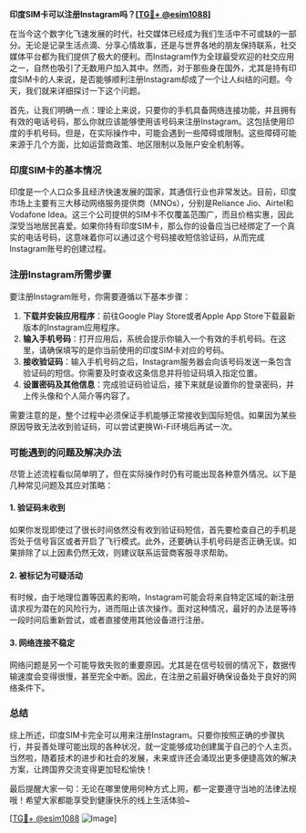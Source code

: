 **印度SIM卡可以注册Instagram吗？[[TG💪+ @esim1088](https://t.me/s/esim1088)]**

在当今这个数字化飞速发展的时代，社交媒体已经成为我们生活中不可或缺的一部分。无论是记录生活点滴、分享心情故事，还是与世界各地的朋友保持联系，社交媒体平台都为我们提供了极大的便利。而Instagram作为全球最受欢迎的社交应用之一，自然也吸引了无数用户加入其中。然而，对于那些身在国外，尤其是持有印度SIM卡的人来说，是否能够顺利注册Instagram却成了一个让人纠结的问题。今天，我们就来详细探讨一下这个问题。

首先，让我们明确一点：理论上来说，只要你的手机具备网络连接功能，并且拥有有效的电话号码，那么你就应该能够使用该号码来注册Instagram。这包括使用印度的手机号码。但是，在实际操作中，可能会遇到一些障碍或限制。这些障碍可能来源于几个方面，比如运营商政策、地区限制以及账户安全机制等。

### 印度SIM卡的基本情况

印度是一个人口众多且经济快速发展的国家，其通信行业也非常发达。目前，印度市场上主要有三大移动网络服务提供商（MNOs），分别是Reliance Jio、Airtel和Vodafone Idea。这三个公司提供的SIM卡不仅覆盖范围广，而且价格实惠，因此深受当地居民喜爱。如果你持有印度SIM卡，那么你的设备应当已经绑定了一个真实的电话号码，这意味着你可以通过这个号码接收短信验证码，从而完成Instagram账号的创建过程。

### 注册Instagram所需步骤

要注册Instagram账号，你需要遵循以下基本步骤：

1. **下载并安装应用程序**：前往Google Play Store或者Apple App Store下载最新版本的Instagram应用程序。
2. **输入手机号码**：打开应用后，系统会提示你输入一个有效的手机号码。在这里，请确保填写的是你当前使用的印度SIM卡对应的号码。
3. **接收验证码**：输入手机号码之后，Instagram服务器会向该号码发送一条包含验证码的短信。你需要及时查收这条信息并将验证码填入指定位置。
4. **设置密码及其他信息**：完成验证码验证后，接下来就是设置你的登录密码，并上传头像和个人简介等内容了。

需要注意的是，整个过程中必须保证手机能够正常接收到国际短信。如果因为某些原因导致无法收到验证码，可以尝试更换Wi-Fi环境后再试一次。

### 可能遇到的问题及解决办法

尽管上述流程看似简单明了，但在实际操作时仍有可能出现各种意外情况。以下是几种常见问题及其应对策略：

#### 1. 验证码未收到
如果你发现即使过了很长时间依然没有收到验证码短信，首先要检查自己的手机是否处于信号盲区或者开启了飞行模式。此外，还要确认手机号码是否正确无误。如果排除了以上因素仍然无效，则建议联系运营商客服寻求帮助。

#### 2. 被标记为可疑活动
有时候，由于地理位置等因素的影响，Instagram可能会将来自特定区域的新注册请求视为潜在的风险行为，进而阻止该次操作。面对这种情况，最好的办法是等待一段时间后重新尝试，或者直接使用其他设备进行注册。

#### 3. 网络连接不稳定
网络问题是另一个可能导致失败的重要原因。尤其是在信号较弱的情况下，数据传输速度会变得很慢，甚至完全中断。因此，在注册之前最好确保设备处于良好的网络条件下。

### 总结

综上所述，印度SIM卡完全可以用来注册Instagram。只要你按照正确的步骤执行，并妥善处理可能出现的各种状况，就一定能够成功创建属于自己的个人主页。当然啦，随着技术的进步和社会的发展，未来或许还会涌现出更多便捷高效的解决方案，让跨国界交流变得更加轻松愉快！

最后提醒大家一句：无论在哪里使用何种方式上网，都一定要遵守当地的法律法规哦！希望大家都能享受到健康快乐的线上生活体验~ 

[[TG💪+ @esim1088](https://t.me/s/esim1088) ![Image](https://i.postimg.cc/4NQfJmqS/Snipaste-2025-05-13-00-14-12.png)]